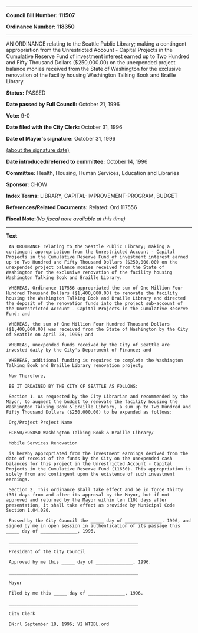 

********

**Council Bill Number: 111507**
   
**Ordinance Number: 118350**
********

 AN ORDINANCE relating to the Seattle Public Library; making a contingent appropriation from the Unrestricted Account - Capital Projects in the Cumulative Reserve Fund of investment interest earned up to Two Hundred and Fifty Thousand Dollars ($250,000.00) on the unexpended project balance monies received from the State of Washington for the exclusive renovation of the facility housing Washington Talking Book and Braille Library.

**Status:** PASSED
   
**Date passed by Full Council:** October 21, 1996
   
**Vote:** 9-0
   
**Date filed with the City Clerk:** October 31, 1996
   
**Date of Mayor's signature:** October 31, 1996
   
[(about the signature date)](/~public/approvaldate.htm)
   
   
   
**Date introduced/referred to committee:** October 14, 1996
   
**Committee:** Health, Housing, Human Services, Education and Libraries
   
**Sponsor:** CHOW
   
   
**Index Terms:** LIBRARY, CAPITAL-IMPROVEMENT-PROGRAM, BUDGET

**References/Related Documents:** Related: Ord 117556

**Fiscal Note:**_(No fiscal note available at this time)_

********

**Text**
   
```
 AN ORDINANCE relating to the Seattle Public Library; making a contingent appropriation from the Unrestricted Account - Capital Projects in the Cumulative Reserve Fund of investment interest earned up to Two Hundred and Fifty Thousand Dollars ($250,000.00) on the unexpended project balance monies received from the State of Washington for the exclusive renovation of the facility housing Washington Talking Book and Braille Library.

 WHEREAS, Ordinance 117556 appropriated the sum of One Million Four Hundred Thousand Dollars ($1,400,000.00) to renovate the facility housing the Washington Talking Book and Braille Library and directed the deposit of the renovation funds into the project sub-account of the Unrestricted Account - Capital Projects in the Cumulative Reserve Fund; and

 WHEREAS, the sum of One Million Four Hundred Thousand Dollars ($1,400,000.00) was received from the State of Washington by the City of Seattle on April 28, 1995; and

 WHEREAS, unexpended funds received by the City of Seattle are invested daily by the City's Department of Finance; and

 WHEREAS, additional funding is required to complete the Washington Talking Book and Braille Library renovation project;

 Now Therefore,

 BE IT ORDAINED BY THE CITY OF SEATTLE AS FOLLOWS:

 Section 1. As requested by the City Librarian and recommended by the Mayor, to augment the budget to renovate the facility housing the Washington Talking Book & Braille Library, a sum up to Two Hundred and Fifty Thousand Dollars ($250,000.00) to be expended as follows:

 Org/Project Project Name

 BCR50/B95850 Washington Talking Book & Braille Library/

 Mobile Services Renovation

 is hereby appropriated from the investment earnings derived from the date of receipt of the funds by the City on the unexpended cash balances for this project in the Unrestricted Account - Capital Projects in the Cumulative Reserve Fund (11650). This appropriation is solely from and contingent upon the existence of such investment earnings.

 Section 2. This ordinance shall take effect and be in force thirty (30) days from and after its approval by the Mayor, but if not approved and returned by the Mayor within ten (10) days after presentation, it shall take effect as provided by Municipal Code Section 1.04.020.

 Passed by the City Council the _____ day of ______________, 1996, and signed by me in open session in authentication of its passage this _____ day of ______________, 1996.

 _________________________________________________

 President of the City Council

 Approved by me this _____ day of ______________, 1996.

 _________________________________________________

 Mayor

 Filed by me this _____ day of ______________, 1996.

 _________________________________________________

 City Clerk

 DN:rl September 18, 1996; V2 WTBBL.ord

```
